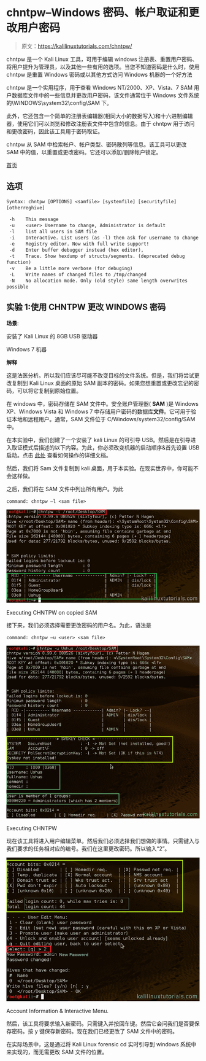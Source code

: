 # chntpw–Windows 密码、帐户取证和更改用户密码

> 原文：<https://kalilinuxtutorials.com/chntpw/>

chntpw 是一个 Kali Linux 工具，可用于编辑 windows 注册表、重置用户密码、将用户提升为管理员，以及其他一些有用的选项。当您不知道密码是什么时，使用 chntpw 是重置 Windows 密码或以其他方式访问 Windows 机器的一个好方法

chntpw 是一个实用程序，用于查看 Windows NT/2000、XP、Vista、7 SAM 用户数据库文件中的一些信息并更改用户密码，该文件通常位于 Windows 文件系统的\WINDOWS\system32\config\SAM 下。

此外，它还包含一个简单的注册表编辑器(相同大小的数据写入)和十六进制编辑器，使用它们可以浏览和修改注册表文件中包含的信息。由于 chntpw 用于访问和更改密码，因此该工具用于密码取证。

chntpw 从 SAM 中检索帐户、帐户类型、密码散列等信息。该工具可以更改 SAM 中的值，以重置或更改密码。它还可以添加/删除帐户锁定。

[首页](http://pogostick.net/~pnh/ntpasswd)

## **选项**

```
Syntax: chntpw [OPTIONS] <samfile> [systemfile] [securityfile] [otherreghive]
```

```
 -h    This message
 -u    <user> Username to change, Administrator is default
 -l    list all users in SAM file
 -i    Interactive. List users (as -l) then ask for username to change
 -e    Registry editor. Now with full write support!
 -d    Enter buffer debugger instead (hex editor),
 -t    Trace. Show hexdump of structs/segments. (deprecated debug function)
 -v    Be a little more verbose (for debuging)
 -L    Write names of changed files to /tmp/changed
 -N    No allocation mode. Only (old style) same length overwrites possible
```

## 实验 1:使用 CHNTPW 更改 WINDOWS 密码

**场景**:

安装了 Kali Linux 的 8GB USB 驱动器

Windows 7 机器

**解释**

这是法医分析。所以我们应该尽可能不改变目标的文件系统。但是，我们将尝试更改复制到 Kali Linux 桌面的原始 SAM 副本的密码。如果您想重置或更改忘记的密码，可以将它复制到原始位置。

在 windows 中，密码存储在 SAM 文件中。安全账户管理器( **SAM** )是 Windows XP、Windows Vista 和 Windows 7 中存储用户密码的数据库**文件**。它可用于验证本地和远程用户。通常，SAM 文件位于 C/Windows/system32/config/SAM 中。

在本实验中，我们创建了一个安装了 kali Linux 的可引导 USB。然后是在引导进入取证模式后描述的以下内容。为此，你必须改变机器的启动顺序&首先设置 USB 启动。点击 [此处](http://docs.kali.org/general-use/kali-linux-forensics-mode) 查看如何操作的详细文档。

然后，我们将 Sam 文件复制到 kali 桌面，用于本实验。在现实世界中，你可能不会这样做。

之后，我们将在 SAM 文件中列出所有用户。为此

```
command: chntpw –l <sam file>
```

[![chntpw](img//7ff5993996b02872c20a77282612841e.png)](http://kalilinuxtutorials.com/f/chntpw/attachment/chntpw1/#main)

Executing CHNTPW on copied SAM

接下来，我们必须选择需要更改密码的用户名。为此，语法是

```
command: chntpw –u <user> <sam file>
```

[![chntpw](img//7a0acbe38c7e41b884ba7b575b4f12fc.png)](http://kalilinuxtutorials.com/f/chntpw/attachment/chntpw2/#main)

Executing CHNTPW

现在该工具将进入用户编辑菜单。然后我们必须选择我们想做的事情。只需键入与我们要求的任务相对应的编号。我们在这里更改密码。所以输入“2”。

[![chntpw3](img//71ec60ed80d37d958c9ea09f692ecebe.png)](http://kalilinuxtutorials.com/f/chntpw/attachment/chntpw3/#main)

Account Information & Interactive Menu.

然后，该工具将要求输入新密码。只需键入并按回车键。然后它会问我们是否要保存密码。按 y 键保存新密码。现在我们已经更改了 SAM 文件中的密码。

在实际场景中，这是通过将 Kali Linux forensic cd 实时引导到 windows 系统中来实现的，而无需更改 SAM 文件的位置。